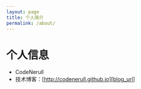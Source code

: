 ```yaml
---
layout: page
title: 个人简介
permalink: /about/
---
```


# 个人信息

- CodeNerull
- 技术博客：[http://codenerull.github.io][blog_url]

[blog_url]:http://codenerull.github.io

